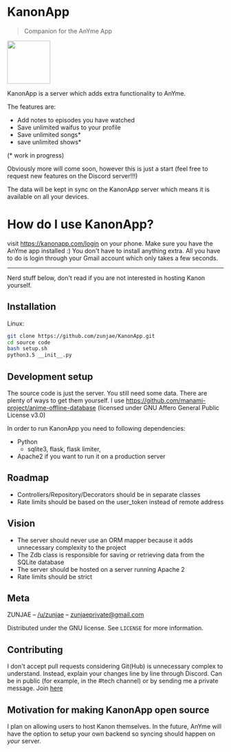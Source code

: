 # KanonApp
> Companion for the AnYme App

<img src="https://raw.githubusercontent.com/zunjae/KanonApp/master/K%20Logo.png" data-canonical-src="https://raw.githubusercontent.com/zunjae/KanonApp/master/K%20Logo.png" width="100" height="100" />

KanonApp is a server which adds extra functionality to AnYme.

The features are:

* Add notes to episodes you have watched
* Save unlimited waifus to your profile
* Save unlimited songs*
* save unlimited shows*

(* work in progress)

Obviously more will come soon, however this is just a start (feel free to request new features on the Discord server!!!)

The data will be kept in sync on the KanonApp server which means it is available on all your devices.

# How do I use KanonApp?

visit https://kanonapp.com/login on your phone. Make sure you have the AnYme app installed :)
You don't have to install anything extra. All you have to do is login through your Gmail account which only takes a few seconds.

---

Nerd stuff below, don't read if you are not interested in hosting Kanon yourself.

## Installation

Linux:

```sh
git clone https://github.com/zunjae/KanonApp.git
cd source code
bash setup.sh
python3.5 __init__.py
```

## Development setup

The source code is just the server. You still need some data. There are plenty of ways to get them yourself. I use https://github.com/manami-project/anime-offline-database (licensed under GNU Affero General Public License v3.0)

In order to run KanonApp you need to following dependencies:

* Python
    * sqlite3, flask, flask limiter, 
* Apache2 if you want to run it on a production server

## Roadmap

* Controllers/Repository/Decorators should be in separate classes
* Rate limits should be based on the user_token instead of remote address

## Vision

* The server should never use an ORM mapper because it adds unnecessary complexity to the project
* The Zdb class is responsible for saving or retrieving data from the SQLite database
* The server should be hosted on a server running Apache 2
* Rate limits should be strict

## Meta

ZUNJAE – [/u/zunjae](https://www.reddit.com/user/zunjae/) – zunjaeprivate@gmail.com

Distributed under the GNU license. See ``LICENSE`` for more information.

## Contributing

I don't accept pull requests considering Git(Hub) is unnecessary complex to understand. Instead, explain your changes line by line through Discord. Can be in public (for example, in the #tech channel) or by sending me a private message. Join [here](http://anymeapp.com/serverinvite)

## Motivation for making KanonApp open source

I plan on allowing users to host Kanon themselves. In the future, AnYme will have the option to setup your own backend so syncing should happen on _your_ server.
